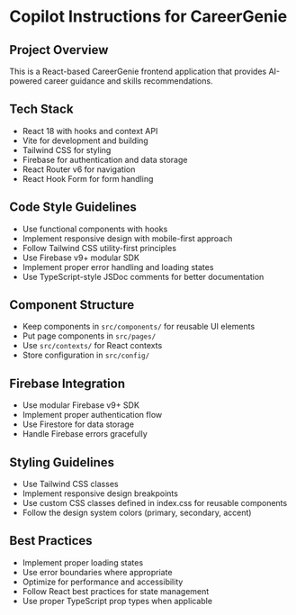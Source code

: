 # Copilot Instructions for CareerGenie

<!-- Use this file to provide workspace-specific custom instructions to Copilot. For more details, visit https://code.visualstudio.com/docs/copilot/copilot-customization#_use-a-githubcopilotinstructionsmd-file -->

## Project Overview
This is a React-based CareerGenie frontend application that provides AI-powered career guidance and skills recommendations.

## Tech Stack
- React 18 with hooks and context API
- Vite for development and building
- Tailwind CSS for styling
- Firebase for authentication and data storage
- React Router v6 for navigation
- React Hook Form for form handling

## Code Style Guidelines
- Use functional components with hooks
- Implement responsive design with mobile-first approach
- Follow Tailwind CSS utility-first principles
- Use Firebase v9+ modular SDK
- Implement proper error handling and loading states
- Use TypeScript-style JSDoc comments for better documentation

## Component Structure
- Keep components in `src/components/` for reusable UI elements
- Put page components in `src/pages/`
- Use `src/contexts/` for React contexts
- Store configuration in `src/config/`

## Firebase Integration
- Use modular Firebase v9+ SDK
- Implement proper authentication flow
- Use Firestore for data storage
- Handle Firebase errors gracefully

## Styling Guidelines
- Use Tailwind CSS classes
- Implement responsive design breakpoints
- Use custom CSS classes defined in index.css for reusable components
- Follow the design system colors (primary, secondary, accent)

## Best Practices
- Implement proper loading states
- Use error boundaries where appropriate
- Optimize for performance and accessibility
- Follow React best practices for state management
- Use proper TypeScript prop types when applicable
